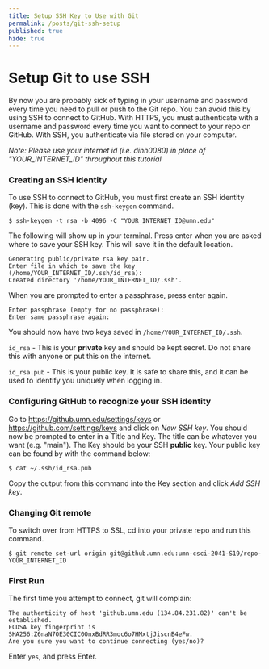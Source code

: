 ```yaml
---
title: Setup SSH Key to Use with Git
permalink: /posts/git-ssh-setup
published: true
hide: true
---
```


# Setup Git to use SSH

By now you are probably sick of typing in your username and password every time
you need to pull or push to the Git repo. You can avoid this by using SSH to
connect to GitHub. With HTTPS, you must authenticate with a username and
password every time you want to connect to your repo on GitHub. With SSH, you
authenticate via file stored on your computer.

*Note: Please use your internet id (i.e. dinh0080) in place of
"YOUR_INTERNET_ID" throughout this tutorial*

### Creating an SSH identity

To use SSH to connect to GitHub, you must first create an SSH identity (key).
This is done with the `ssh-keygen` command.

```shell
$ ssh-keygen -t rsa -b 4096 -C "YOUR_INTERNET_ID@umn.edu"
```

The following will show up in your terminal. Press enter when you are asked
where to save your SSH key. This will save it in the default location.

```
Generating public/private rsa key pair.
Enter file in which to save the key (/home/YOUR_INTERNET_ID/.ssh/id_rsa):
Created directory '/home/YOUR_INTERNET_ID/.ssh'.
```

When you are prompted to enter a passphrase, press enter again.

```
Enter passphrase (empty for no passphrase):
Enter same passphrase again:
```

You should now have two keys saved in `/home/YOUR_INTERNET_ID/.ssh`.

`id_rsa` - This is your **private** key and should be kept secret. Do not share
this with anyone or put this on the internet.

`id_rsa.pub` - This is your public key. It is safe to share this, and it can be
used to identify you uniquely when logging in.

### Configuring GitHub to recognize your SSH identity

Go to https://github.umn.edu/settings/keys or https://github.com/settings/keys 
and click on *New SSH key*.
You should now be prompted to enter in a Title and Key. The title can be
whatever you want (e.g. "main"). The Key should be your SSH **public** key. Your
public key can be found by with the command below:

```shell
$ cat ~/.ssh/id_rsa.pub
```

Copy the output from this command into the Key section and click *Add SSH key*.

### Changing Git remote

To switch over from HTTPS to SSL, cd into your private repo and run this
command.

```shell
$ git remote set-url origin git@github.umn.edu:umn-csci-2041-S19/repo-YOUR_INTERNET_ID
```

### First Run

The first time you attempt to connect, git will complain:

```shell
The authenticity of host 'github.umn.edu (134.84.231.82)' can't be established.
ECDSA key fingerprint is SHA256:Z6naN7OE30CIC0OnxBdRR3moc6o7HMxtjJiscnB4eFw.
Are you sure you want to continue connecting (yes/no)?
```

Enter `yes`, and press Enter.